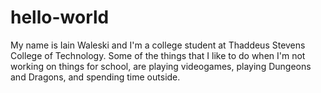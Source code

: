 # hello-world

My name is Iain Waleski and I'm a college student at Thaddeus Stevens College of Technology.
Some of the things that I like to do when I'm not working on things for school, are playing videogames, playing Dungeons and Dragons, and spending time outside.
